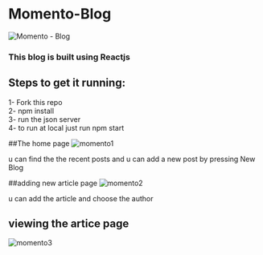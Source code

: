 # Momento-Blog
![Momento - Blog](https://user-images.githubusercontent.com/26817538/135313297-0afe59ef-b9f0-4cbe-80dc-73d5a6a963b9.png)
### This blog is built using Reactjs

## Steps to get it running:
1- Fork this repo <br />
2- npm install  <br />
3- run the json server <br />
4- to run at local just run npm start

##The home page
![momento1](https://user-images.githubusercontent.com/26817538/135314370-7ddcf93e-1d78-43e1-81cf-8b19c07e8060.JPG)


u can find the the recent posts and u can add a new post by pressing New Blog

##adding new article page
![momento2](https://user-images.githubusercontent.com/26817538/135314405-14b05fe9-f061-4429-b41d-96a5458c1d10.JPG)


u can add the article and choose the author 

## viewing the artice page
![momento3](https://user-images.githubusercontent.com/26817538/135314434-99258030-3ba9-4e73-b44a-e86d23d7b083.JPG)


